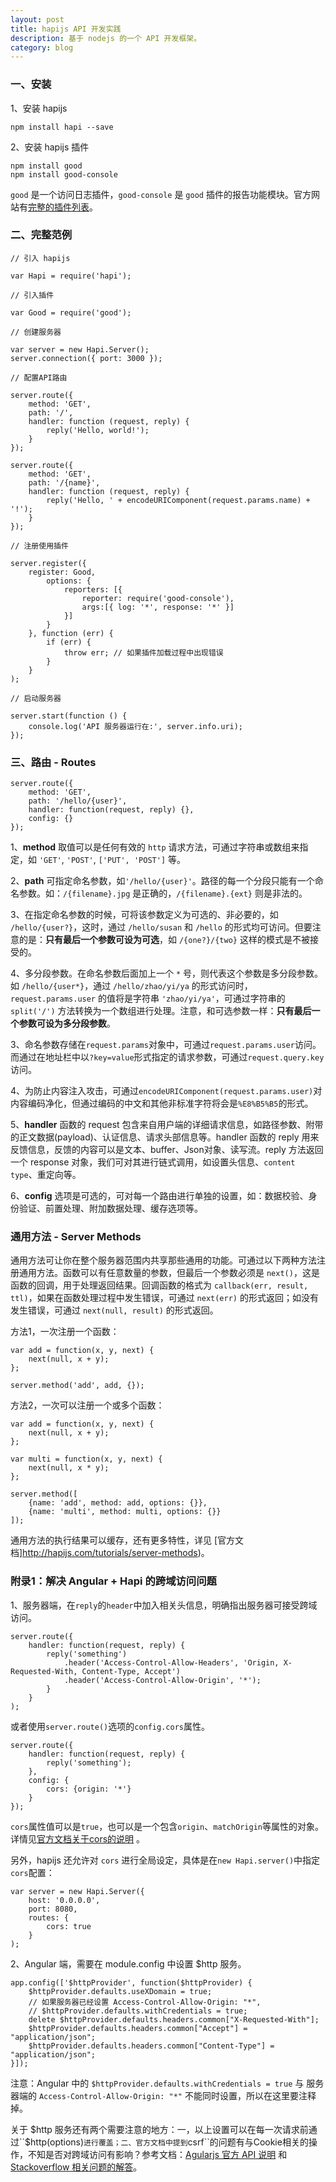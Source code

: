 ```yaml
---
layout: post
title: hapijs API 开发实践
description: 基于 nodejs 的一个 API 开发框架。
category: blog
---
```


### 一、安装

1、安装 hapijs

    npm install hapi --save
    
2、安装 hapijs 插件

    npm install good
    npm install good-console
    
``good`` 是一个访问日志插件，``good-console`` 是 ``good`` 插件的报告功能模块。官方网站有[完整的插件列表](http://hapijs.com/plugins)。
    
### 二、完整范例

    // 引入 hapijs
     
    var Hapi = require('hapi');
     
    // 引入插件
     
    var Good = require('good');
     
    // 创建服务器
     
    var server = new Hapi.Server();
    server.connection({ port: 3000 });
     
    // 配置API路由
     
    server.route({
        method: 'GET',
        path: '/',
        handler: function (request, reply) {
            reply('Hello, world!');
        }
    });
     
    server.route({
        method: 'GET',
        path: '/{name}',
        handler: function (request, reply) {
            reply('Hello, ' + encodeURIComponent(request.params.name) + '!');
        }
    });
     
    // 注册使用插件
     
    server.register({
        register: Good,
            options: {
                reporters: [{
                    reporter: require('good-console'),
                    args:[{ log: '*', response: '*' }]
                }]
            }
        }, function (err) {
            if (err) {
                throw err; // 如果插件加载过程中出现错误
            }
        }
    );
     
    // 启动服务器
     
    server.start(function () {
        console.log('API 服务器运行在:', server.info.uri);
    });

### 三、路由 - Routes

    server.route({
        method: 'GET',
        path: '/hello/{user}',
        handler: function(request, reply) {},
        config: {}
    });

1、**method** 取值可以是任何有效的 ``http`` 请求方法，可通过字符串或数组来指定，如 ``'GET'``, ``'POST'``, ``['PUT', 'POST']`` 等。

2、**path** 可指定命名参数，如``'/hello/{user}'``。路径的每一个分段只能有一个命名参数。如：``/{filename}.jpg`` 是正确的，``/{filename}.{ext}`` 则是非法的。

3、在指定命名参数的时候，可将该参数定义为可选的、非必要的，如 ``/hello/{user?}``，这时，通过 ``/hello/susan`` 和 ``/hello`` 的形式均可访问。但要注意的是：**只有最后一个参数可设为可选**，如 ``/{one?}/{two}`` 这样的模式是不被接受的。

4、多分段参数。在命名参数后面加上一个 ``*`` 号，则代表这个参数是多分段参数。如 ``/hello/{user*}``，通过 ``/hello/zhao/yi/ya`` 的形式访问时，``request.params.user`` 的值将是字符串 ``'zhao/yi/ya'``，可通过字符串的 ``split('/')`` 方法转换为一个数组进行处理。注意，和可选参数一样：**只有最后一个参数可设为多分段参数**。

3、命名参数存储在``request.params``对象中，可通过``request.params.user``访问。而通过在地址栏中以``?key=value``形式指定的请求参数，可通过``request.query.key``访问。

4、为防止内容注入攻击，可通过``encodeURIComponent(request.params.user)``对内容编码净化，但通过编码的中文和其他非标准字符将会是``%E8%B5%B5``的形式。

5、**handler** 函数的 request 包含来自用户端的详细请求信息，如路径参数、附带的正文数据(payload)、认证信息、请求头部信息等。handler 函数的 reply 用来反馈信息，反馈的内容可以是文本、buffer、Json对象、读写流。reply 方法返回一个 response 对象，我们可对其进行链式调用，如设置头信息、``content type``、重定向等。

6、**config** 选项是可选的，可对每一个路由进行单独的设置，如：数据校验、身份验证、前置处理、附加数据处理、缓存选项等。

### 通用方法 - Server Methods

通用方法可让你在整个服务器范围内共享那些通用的功能。可通过以下两种方法注册通用方法。函数可以有任意数量的参数，但最后一个参数必须是 ``next()``，这是函数的回调，用于处理返回结果。回调函数的格式为 ``callback(err, result, ttl)``，如果在函数处理过程中发生错误，可通过 ``next(err)`` 的形式返回；如没有发生错误，可通过 ``next(null, result)`` 的形式返回。

方法1，一次注册一个函数：

    var add = function(x, y, next) {
        next(null, x + y);
    };
     
    server.method('add', add, {});
    
方法2，一次可以注册一个或多个函数：

    var add = function(x, y, next) {
        next(null, x + y);
    };
     
    var multi = function(x, y, next) {
        next(null, x * y);
    };
     
    server.method([
        {name: 'add', method: add, options: {}},
        {name: 'multi', method: multi, options: {}}
    ]);
    
通用方法的执行结果可以缓存，还有更多特性，详见 [官方文档]http://hapijs.com/tutorials/server-methods)。

### 附录1：解决 Angular + Hapi 的跨域访问问题

1、服务器端，在``reply``的``header``中加入相关头信息，明确指出服务器可接受跨域访问。

    server.route({
        handler: function(request, reply) {
            reply('something')
                .header('Access-Control-Allow-Headers', 'Origin, X-Requested-With, Content-Type, Accept')
                .header('Access-Control-Allow-Origin', '*');
            }
        }
    );
    
或者使用``server.route()``选项的``config.cors``属性。

    server.route({
        handler: function(request, reply) {
            reply('something');
        },
        config: {
            cors: {origin: '*'}
        }
    });
    
``cors``属性值可以是``true``，也可以是一个包含``origin``、``matchOrigin``等属性的对象。详情见[官方文档关于cors的说明](http://hapijs.com/api#route-options) 。
    
另外，hapijs 还允许对 ``cors`` 进行全局设定，具体是在``new Hapi.server()``中指定``cors``配置：

    var server = new Hapi.Server({
        host: '0.0.0.0',
        port: 8080,
        routes: {
            cors: true
        }
    );

2、Angular 端，需要在 module.config 中设置 $http 服务。

    app.config(['$httpProvider', function($httpProvider) {
        $httpProvider.defaults.useXDomain = true;
        // 如果服务器已经设置 Access-Control-Allow-Origin: "*",
        // $httpProvider.defaults.withCredentials = true;
        delete $httpProvider.defaults.headers.common["X-Requested-With"];
        $httpProvider.defaults.headers.common["Accept"] = "application/json";
        $httpProvider.defaults.headers.common["Content-Type"] = "application/json";
    }]);
    
注意：Angular 中的 ``$httpProvider.defaults.withCredentials = true`` 与 服务器端的 ``Access-Control-Allow-Origin: "*"`` 不能同时设置，所以在这里要注释掉。

关于 $http 服务还有两个需要注意的地方：一，以上设置可以在每一次请求前通过``$http(options)``进行覆盖；二、官方文档中提到``csrf``的问题有与Cookie相关的操作，不知是否对跨域访问有影响？参考文档：[Agularjs 官方 API 说明](https://docs.angularjs.org/api/ng/service/$http) 和 [Stackoverflow 相关问题的解答](http://stackoverflow.com/questions/17289195/angularjs-post-data-to-external-rest-api)。